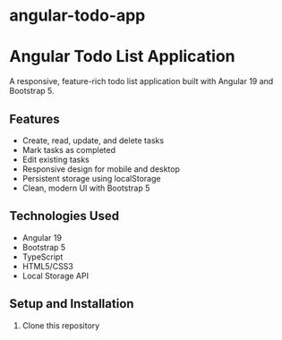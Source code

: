 # angular-todo-app
# Angular Todo List Application

A responsive, feature-rich todo list application built with Angular 19 and Bootstrap 5.

## Features

- Create, read, update, and delete tasks
- Mark tasks as completed
- Edit existing tasks
- Responsive design for mobile and desktop
- Persistent storage using localStorage
- Clean, modern UI with Bootstrap 5

## Technologies Used

- Angular 19
- Bootstrap 5
- TypeScript
- HTML5/CSS3
- Local Storage API

## Setup and Installation

1. Clone this repository

